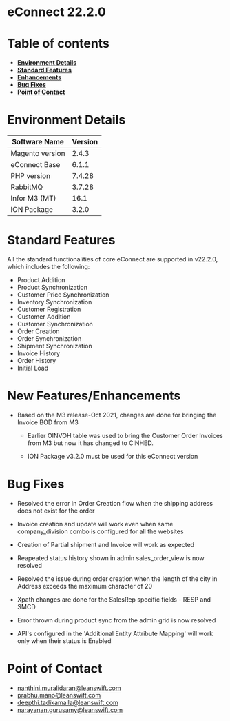 # **eConnect 22.2.0**

# Table of contents

- [**Environment Details**](#environment-details)
- [**Standard Features**](#standard-features)
- [**Enhancements**](#enhancements)
- [**Bug Fixes**](#bug-fixes)
- [**Point of Contact**](#point-of-contact)


# **Environment Details**

| **Software Name** | **Version** |
| --- | --- |
| Magento version | 2.4.3 |
| eConnect Base | 6.1.1 |
| PHP version | 7.4.28 |
| RabbitMQ | 3.7.28 |
| Infor M3 (MT) | 16.1 |
| ION Package | 3.2.0 |

# **Standard Features**

All the standard functionalities of core eConnect are supported in v22.2.0, which includes the following:

- Product Addition
- Product Synchronization
- Customer Price Synchronization
- Inventory Synchronization
- Customer Registration
- Customer Addition
- Customer Synchronization
- Order Creation
- Order Synchronization
- Shipment Synchronization
- Invoice History
- Order History
- Initial Load


# **New Features/Enhancements**
 
- Based on the M3 release-Oct 2021, changes are done for bringing the Invoice BOD from M3

	- Earlier OINVOH table was used to bring the Customer Order Invoices from M3 but now it has changed to CINHED.
	
	- ION Package v3.2.0 must be used for this eConnect version


# **Bug Fixes**

- Resolved the error in Order Creation flow when the shipping address does not exist for the order

- Invoice creation and update will work even when same company_division combo is configured for all the websites

- Creation of Partial shipment and Invoice will work as expected

- Reapeated status history shown in admin sales_order_view is now resolved

- Resolved the issue during order creation when the length of the city in Address exceeds the maximum character of 20

- Xpath changes are done for the SalesRep specific fields - RESP and SMCD

- Error thrown during product sync from the admin grid is now resolved

- API's configured in the 'Additional Entity Attribute Mapping' will work only when their status is Enabled


# **Point of Contact**

- [nanthini.muralidaran@leanswift.com](mailto:nanthini.muralidaran@leanswift.com)
- [prabhu.mano@leanswift.com](mailto:prabhu.mano@leanswift.com)
- [deepthi.tadikamalla@leanswift.com](mailto:deepthi.tadikamalla@leanswift.com)
- [narayanan.gurusamy@leanswift.com](mailto:narayanan.gurusamy@leanswift.com)




